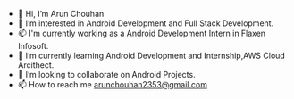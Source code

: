 * 👋 Hi, I’m Arun Chouhan
* 👀 I’m interested in Android Development and Full Stack Development.
* 📫 I'm  currently working as a Android Development Intern in Flaxen Infosoft.
* 🌱 I’m currently learning Android Development and Internship,AWS Cloud Arcithect.
* 💞️ I’m looking to collaborate on Android Projects.
* 📫 How to reach me arunchouhan2353@gmail.com
